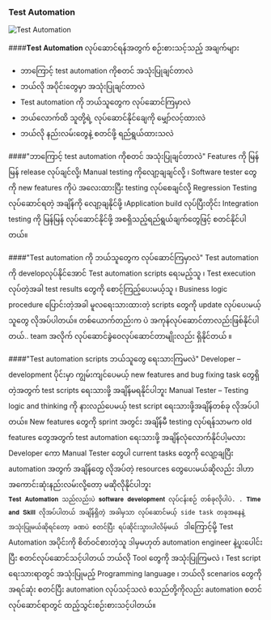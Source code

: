 ### Test Automation
![Test Automation](https://github.com/suwinphyu/readLists/blob/gh-pages/testautomation.png)

####𝐓𝐞𝐬𝐭 𝐀𝐮𝐭𝐨𝐦𝐚𝐭𝐢𝐨𝐧 လုပ်ဆောင်ရန်အတွက် စဉ်းစားသင့်သည့် အချက်များ
* ဘာကြောင့် test automation ကိုစတင် အသုံးပြုချင်တာလဲ 
* ဘယ်လို အပိုင်းတွေမှာ အသုံးပြုချင်တာလဲ 
* Test automation ကို ဘယ်သူတွေက လုပ်ဆောင်ကြမှာလဲ 
* ဘယ်လောက်ထိ သူတို့ရဲ့ လုပ်ဆောင်နိုင်ချေကို မျှော်လင့်ထားလဲ 
* ဘယ်လို နည်းလမ်းတွေနဲ့ စတင်ဖို့ ရည်ရွယ်ထားသလဲ 

####"ဘာကြောင့် test automation ကိုစတင် အသုံးပြုချင်တာလဲ"
Features ကို မြန်မြန် release လုပ်ချင်လို့၊ Manual testing ကိုလျော့ချချင်လို့ ၊ Software tester တွေကို new features ကိုပဲ အလေးထားပြီး testing လုပ်စေချင်လို့ Regression Testing လုပ်ဆောင်ရတဲ့ အချိန်ကို လျော့ချနိုင်ဖို့ ၊Application build လုပ်ပြီးတိုင်း Integration testing ကို မြန်မြန် လုပ်ဆောင်နိုင်ဖို့ အစရှိသည့်ရည်ရွယ်ချက်တွေဖြင့် စတင်နိုင်ပါတယ်။

####"Test automation ကို ဘယ်သူတွေက လုပ်ဆောင်ကြမှာလဲ"
Test automation ကို developလုပ်နိုင်အောင် Test automation scripts ရေးမည့်သူ ၊ Test execution လုပ်တဲ့အခါ test results တွေကို စောင့်ကြည့်ပေးမယ့်သူ  ၊ Business logic procedure ပြောင်းတဲ့အခါ မူလရေးသားထားတဲ့ scripts တွေကို update လုပ်ပေးမယ့်သူတွေ လိုအပ်ပါတယ်။ တစ်ယောက်တည်းက ပဲ အကုန်လုပ်ဆောင်တာလည်းဖြစ်နိုင်ပါတယ်.. team အလိုက် လုပ်ဆောင်ခွဲဝေလုပ်ဆောင်တာမျိုးလည်း ရှိနိုင်တယ် ။

####"Test automation scripts ဘယ်သူတွေ ရေးသားကြမလဲ"
Developer – development ပိုင်းမှာ ကျွမ်းကျင်ပေမယ့် new features and bug fixing task တွေရှိတဲ့အတွက် test scripts ရေးသားဖို့ အချိန်မရနိုင်ပါဘူး 
Manual Tester – Testing logic and thinking ကို နားလည်ပေမယ့် test script ရေးသားဖို့အချိန်တစ်ခု လိုအပ်ပါတယ်။ New features တွေကို sprint အတွင်း အချိန်မီ testing လုပ်ရန်သာမက old features တွေအတွက်  test automation ရေးသားဖို့ အချိန်လုံလောက်နိုင်ပါ့မလား 
Developer ကော Manual Tester တွေပါ current tasks တွေကို လျော့ချပြီး automation အတွက် အချိန်တွေ လိုအပ်တဲ့ resources တွေပေးမယ်ဆိုလည်း ဒါဟာ အကောင်းဆုံးနည်းလမ်းလို့တော့ မဆိုလိုနိုင်ပါဘူး  
```𝐓𝐞𝐬𝐭 𝐀𝐮𝐭𝐨𝐦𝐚𝐭𝐢𝐨𝐧 သည်လည်းပဲ 𝐬𝐨𝐟𝐭𝐰𝐚𝐫𝐞 𝐝𝐞𝐯𝐞𝐥𝐨𝐩𝐦𝐞𝐧𝐭 လုပ်ငန်းစဉ် တစ်ခုလိုပါပဲ. . 𝐓𝐢𝐦𝐞 𝐚𝐧𝐝 𝐒𝐤𝐢𝐥𝐥 လိုအပ်ပါတယ် အချိန်ရှိတဲ့ အခါမှသာ လုပ်ဆောင်မယ့် side task တခုအနေနဲ့ အသုံးပြုမယ်ဆိုရင်တော့ ခဏပဲ စတင်ပြီး ရပ်ဆိုင်းသွားပါလိမ့်မယ် ```
ဒါကြောင့်မို့ Test Automation အပိုင်းကို စိတ်ဝင်စားတဲ့သူ ဒါမှမဟုတ် automation engineer နဲ့ပူးပေါင်းပြီး စတင်လုပ်ဆောင်သင့်ပါတယ် 
ဘယ်လို Tool တွေကို အသုံးပြုကြမလဲ ၊ Test script ရေးသားရာတွင် အသုံးပြုမည့် Programming language ၊ ဘယ်လို scenarios တွေကို အရင်ဆုံး စတင်ပြီး automation လုပ်သင့်သလဲ စသည်တို့ကိုလည်း automation စတင်လုပ်ဆောင်ရာတွင် ထည့်သွင်းစဉ်းစားသင့်ပါတယ်။

